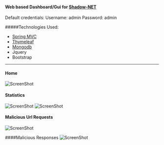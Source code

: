 #### Web based Dashboard/Gui for [Shadow-NET](https://github.com/Sagher/Shadow-NET)
 

Default credentials:
    Username: admin
    Password: admin

#####Technologies Used:
- [Spring MVC](http://docs.spring.io/spring/docs/current/spring-framework-reference/html/mvc.html)
- [Thymeleaf](http://www.thymeleaf.org/)
- [Mongodb](https://www.mongodb.com/)
- Jquery
- Bootstrap

---
#### Home
![ScreenShot](https://cloud.githubusercontent.com/assets/20042101/20166600/bc42a0c6-a737-11e6-97f8-3fc78f97475b.jpg)


#### Statistics 
![ScreenShot](https://cloud.githubusercontent.com/assets/20042101/20857299/dc334f48-b948-11e6-8057-eb2a21e5c857.jpg)
![ScreenShot](https://cloud.githubusercontent.com/assets/20042101/20857301/dc7816c8-b948-11e6-98ed-4bf56981201e.jpg)


#### Malicious Url Requests
![ScreenShot](https://cloud.githubusercontent.com/assets/20042101/19225472/bc237168-8eb6-11e6-9462-d63f55cf8e4b.png)

####Malicious Responses
![ScreenShot](https://cloud.githubusercontent.com/assets/20042101/19225470/bbf3605e-8eb6-11e6-90ce-a2947de0a04e.png)
